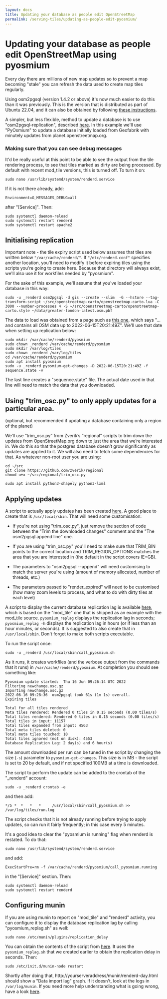 ```yaml
---
layout: docs
title: Updating your database as people edit OpenStreetMap
permalink: /serving-tiles/updating-as-people-edit-pyosmium/
---
```


# Updating your database as people edit OpenStreetMap using pyosmium

Every day there are millions of new map updates so to prevent a map becoming "stale" you can refresh the data used to create map tiles regularly.

Using osm2pgsql (version 1.4.2 or above) it's now much easier to do this than it was previously.  This is the version that is distributed as part of Ubuntu 22.04, and it can also be obtained by following [these instructions](https://osm2pgsql.org/doc/install.html).  

A simpler, but less flexible, method to update a database is to use "osm2pgsql-replication", described [here](/serving-tiles/updating-as-people-edit-osm2pgsql-replication/).  In this example we'll use "PyOsmium" to update a database initially loaded from Geofabrik with minutely updates from planet.openstreetmap.org.

### Making sure that you can see debug messages

It'd be really useful at this point to be able to see the output from the tile rendering process, to see that tiles marked as dirty are being processed.  By default with recent mod_tile versions, this is turned off.  To turn it on:

    sudo nano /usr/lib/systemd/system/renderd.service

If it is not there already, add:

    Environment=G_MESSAGES_DEBUG=all

after "[Service]".  Then:

    sudo systemctl daemon-reload
    sudo systemctl restart renderd
    sudo systemctl restart apache2

## Initialising replication

Important note - the tile expiry script used below assumes that tiles are written below <code>"/var/cache/renderd/"</code>.  If <code>"/etc/renderd.conf"</code> specifies another location, you'll need to modify it before expiring tiles using the scripts you're going to create here.  Because that directory will always exist, we'll also use it for workfiles needed by "pyosmium".

For the sake of this example, we'll assume that you've loaded your database in this way:

    sudo -u _renderd osm2pgsql -d gis --create --slim  -G --hstore --tag-transform-script ~/src/openstreetmap-carto/openstreetmap-carto.lua -C 3000 --number-processes 4 -S ~/src/openstreetmap-carto/openstreetmap-carto.style ~/data/greater-london-latest.osm.pbf

The data to load was obtained from a page such as [this one](http://download.geofabrik.de/europe/great-britain/england/greater-london.html), which says "... and contains all OSM data up to 2022-06-15T20:21:49Z".  We'll use that date when setting up replication below:

    sudo mkdir /var/cache/renderd/pyosmium
    sudo chown _renderd /var/cache/renderd/pyosmium
    sudo mkdir /var/log/tiles
    sudo chown _renderd /var/log/tiles
    cd /var/cache/renderd/pyosmium
    sudo apt install pyosmium
    sudo -u _renderd pyosmium-get-changes -D 2022-06-15T20:21:49Z -f sequence.state -v

The last line creates a "sequence.state" file.  The actual date used in that line will need to match the data that you downloaded.

## Using "trim_osc.py" to only apply updates for a particular area.

(optional, but recommended if updating a database containing only a region of the planet)

We’ll use “trim_osc.py” from Zverik’s “regional” scripts to trim down the updates from OpenStreetMap.org down to just the area that we’re interested in. We do this so that the postgres database doesn’t grow significantly as updates are applied to it. We will also need to fetch some dependencies for that.  As whatever non-root user you are using:

    cd ~/src
    git clone https://github.com/zverik/regional
    chmod u+x ~/src/regional/trim_osc.py

    sudo apt install python3-shapely python3-lxml


## Applying updates

A script to actually apply updates has been created [here](https://raw.githubusercontent.com/SomeoneElseOSM/mod_tile/switch2osm/call_pyosmium.sh).  A good place to create that is <code>/usr/local/sbin</code>.  That will need some customisation:

* If you're not using "trim_osc.py", just remove the section of code between the "Trim the downloaded changes" comment and the "The osm2pgsql append line" one.

* If you are using "trim_osc.py" you'll need to make sure that TRIM_BIN points to the correct location and TRIM_REGION_OPTIONS matches the area that you are interested in (the default in the script covers IE+GB).

* The parameters to "osm2pgsql --append" will need customising to match the server you're using (amount of memory allocated, number of threads, etc.)

* The parameters passed to "render_expired" will need to be customised (how many zoom levels to process, and what to do with dirty tiles at each level)

A script to display the current database replication lag is available [here](https://raw.githubusercontent.com/SomeoneElseOSM/mod_tile/switch2osm/pyosmium_replag.sh), which is based on the "mod_tile" one that is shipped as an example with the mod_tile source.  <code>pyosmium_replag</code> displays the replication lag in seconds; <code>pyosmium_replag -h</code> displays the replication lag in hours (or if less than an hour minutes, or seconds).  It is suggested to also create that in <code>/usr/local/sbin</code>.  Don't forget to make both scripts executable.

To run the script once:

    sudo -u _renderd /usr/local/sbin/call_pyosmium.sh

As it runs, it creates workfiles (and the verbose output from the commands that it runs) in <code>/var/cache/renderd/pyosmium</code>.  At completion you should see something like:

    Pyosmium update started:  Thu 16 Jun 09:26:14 UTC 2022
    Filtering newchange.osc.gz
    Importing newchange.osc.gz
    2022-06-16 09:28:36  osm2pgsql took 61s (1m 1s) overall.
    Expiring tiles
    
    Total for all tiles rendered
    Meta tiles rendered: Rendered 0 tiles in 0.15 seconds (0.00 tiles/s)
    Total tiles rendered: Rendered 0 tiles in 0.15 seconds (0.00 tiles/s)
    Total tiles in input: 11157
    Total tiles expanded from input: 4563
    Total meta tiles deleted: 0
    Total meta tiles touched: 10
    Total tiles ignored (not on disk): 4553
    Database Replication Lag: 2 day(s) and 6 hour(s)

The amount downloaded per run can be tuned in the script by changing the size (<code>-s</code>) parameter to <code>pyosmium-get-changes</code>.  This size is in MB - the script is set to 20 by default, and if not specified 100MB at a time is downloaded.

The script to perform the update can be added to the crontab of the "_renderd" account:

    sudo -u _renderd crontab -e

and then add:

    */5 *  *   *   *     /usr/local/sbin/call_pyosmium.sh >> /var/log/tiles/run.log

The script checks that it is not already running before trying to apply updates, so can run it fairly frequently; in this case every 5 minutes.

It's a good idea to clear the "pyosmium is running" flag when renderd is restated.  To do that:

    sudo nano /usr/lib/systemd/system/renderd.service

and add:

    ExecStartPre=rm -f /var/cache/renderd/pyosmium/call_pyosmium.running

in the "[Service]" section.  Then:

    sudo systemctl daemon-reload
    sudo systemctl restart renderd


## Configuring munin

If you are using munin to report on "mod_tile" and "renderd" activity, you can configure it to display the database replication lag by calling "pyosmium_replag.sh" as well:

    sudo nano /etc/munin/plugins/replication_delay
    
You can obtain the contents of the script from [here](https://raw.githubusercontent.com/SomeoneElseOSM/mod_tile/switch2osm/munin/replication_delay_pyosmium).  It uses the <code>pyosmium_replag.sh</code> that we created earlier to obtain the replication delay in seconds.  Then:

    sudo /etc/init.d/munin-node restart
    
Shortly after doing that, </code>http://yourserveraddress/munin/renderd-day.html</code> should show a "Data import lag" graph.  If it doesn't, look at the logs in <code>/var/log/munin</code>.  If you need more help understanding what is going wrong, have a look [here](https://guide.munin-monitoring.org/en/latest/develop/plugins/howto-write-plugins.html).
